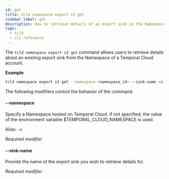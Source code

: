 ```yaml
---
id: get
title: tcld namespace export s3 get
sidebar_label: get
description: How to retrieve details of an export sink in the Namespace of a Temporal Cloud account using tcld.
tags:
  - tcld
  - cli reference
---
```


The `tcld namespace export s3 get` command allows users to retrieve details about an existing export sink from the Namespace of a Temporal Cloud account.

**Example**

```bash
tcld namespace export s3 get --namespace <namespace_id> --sink-name <sink_name>
```

The following modifiers control the behavior of the command.

#### --namespace

Specify a Namespace hosted on Temporal Cloud.
If not specified, the value of the environment variable $TEMPORAL_CLOUD_NAMESPACE is used.

Alias: `-n`

_Required modifier_

#### --sink-name

Provide the name of the export sink you wish to retrieve details for.

_Required modifier_
